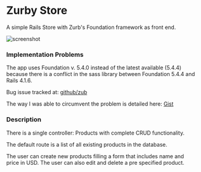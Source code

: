 # Zurby Store

A simple Rails Store with Zurb's Foundation framework as front end.

![screenshot](https://s3.amazonaws.com/fjs6_bucket/zurbystore.jpg)

### Implementation Problems

The app uses Foundation v. 5.4.0 instead of the latest available (5.4.4) because there is a conflict in the sass library between Foundation 5.4.4 and Rails 4.1.6.

Bug issue tracked at: [github/zub](https://github.com/zurb/foundation/issues/5811)

The way I was able to circumvent the problem is detailed here: [Gist](https://gist.github.com/sotoseattle/b067e4e5d2c3cbf7e057)

### Description

There is a single controller: Products with complete CRUD functionality.

The default route is a list of all existing products in the database.

The user can create new products filling a form that includes name and price in USD. The user can also edit and delete a pre specified product.
